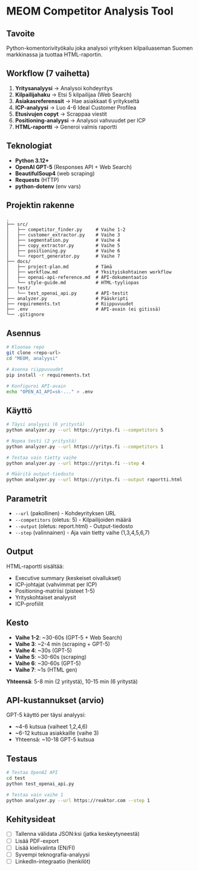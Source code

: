# MEOM Competitor Analysis Tool

## Tavoite

Python-komentorivityökalu joka analysoi yrityksen kilpailuaseman Suomen markkinassa ja tuottaa HTML-raportin.

## Workflow (7 vaihetta)

1. **Yritysanalyysi** → Analysoi kohdeyritys
2. **Kilpailijahaku** → Etsi 5 kilpailijaa (Web Search)
3. **Asiakasreferenssit** → Hae asiakkaat 6 yritykseltä
4. **ICP-analyysi** → Luo 4-6 Ideal Customer Profilea
5. **Etusivujen copyt** → Scrappaa viestit
6. **Positioning-analyysi** → Analysoi vahvuudet per ICP
7. **HTML-raportti** → Generoi valmis raportti

## Teknologiat

- **Python 3.12+**
- **OpenAI GPT-5** (Responses API + Web Search)
- **BeautifulSoup4** (web scraping)
- **Requests** (HTTP)
- **python-dotenv** (env vars)

## Projektin rakenne

```
.
├── src/
│   ├── competitor_finder.py     # Vaihe 1-2
│   ├── customer_extractor.py    # Vaihe 3
│   ├── segmentation.py          # Vaihe 4
│   ├── copy_extractor.py        # Vaihe 5
│   ├── positioning.py           # Vaihe 6
│   └── report_generator.py      # Vaihe 7
├── docs/
│   ├── project-plan.md          # Tämä
│   ├── workflow.md              # Yksityiskohtainen workflow
│   ├── openai-api-reference.md  # API-dokumentaatio
│   └── style-guide.md           # HTML-tyyliopas
├── test/
│   └── test_openai_api.py       # API-testit
├── analyzer.py                  # Pääskripti
├── requirements.txt             # Riippuvuudet
├── .env                         # API-avain (ei gitissä)
└── .gitignore
```

## Asennus

```bash
# Kloonaa repo
git clone <repo-url>
cd "MEOM, analyysi"

# Asenna riippuvuudet
pip install -r requirements.txt

# Konfiguroi API-avain
echo "OPEN_AI_API=sk-..." > .env
```

## Käyttö

```bash
# Täysi analyysi (6 yritystä)
python analyzer.py --url https://yritys.fi --competitors 5

# Nopea testi (2 yritystä)
python analyzer.py --url https://yritys.fi --competitors 1

# Testaa vain tietty vaihe
python analyzer.py --url https://yritys.fi --step 4

# Määritä output-tiedosto
python analyzer.py --url https://yritys.fi --output raportti.html
```

## Parametrit

- `--url` (pakollinen) - Kohdeyrityksen URL
- `--competitors` (oletus: 5) - Kilpailijoiden määrä
- `--output` (oletus: report.html) - Output-tiedosto
- `--step` (valinnainen) - Aja vain tietty vaihe (1,3,4,5,6,7)

## Output

HTML-raportti sisältää:
- Executive summary (keskeiset oivallukset)
- ICP-johtajat (vahvimmat per ICP)
- Positioning-matriisi (pisteet 1-5)
- Yrityskohtaiset analyysit
- ICP-profiilit

## Kesto

- **Vaihe 1-2**: ~30-60s (GPT-5 + Web Search)
- **Vaihe 3**: ~2-4 min (scraping + GPT-5)
- **Vaihe 4**: ~30s (GPT-5)
- **Vaihe 5**: ~30-60s (scraping)
- **Vaihe 6**: ~30-60s (GPT-5)
- **Vaihe 7**: ~1s (HTML gen)

**Yhteensä**: 5-8 min (2 yritystä), 10-15 min (6 yritystä)

## API-kustannukset (arvio)

GPT-5 käyttö per täysi analyysi:
- ~4-6 kutsua (vaiheet 1,2,4,6)
- ~6-12 kutsua asiakkaille (vaihe 3)
- Yhteensä: ~10-18 GPT-5 kutsua

## Testaus

```bash
# Testaa OpenAI API
cd test
python test_openai_api.py

# Testaa vain vaihe 1
python analyzer.py --url https://reaktor.com --step 1
```

## Kehitysideat

- [ ] Tallenna välidata JSON:ksi (jatka keskeytyneestä)
- [ ] Lisää PDF-export
- [ ] Lisää kielivalinta (EN/FI)
- [ ] Syvempi teknografia-analyysi
- [ ] LinkedIn-integraatio (henkilöt)
